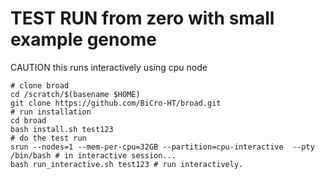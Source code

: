 # TEST RUN from zero with small example genome

CAUTION this runs interactively using cpu node
```shell
# clone broad
cd /scratch/$(basename $HOME)
git clone https://github.com/BiCro-HT/broad.git
# run installation
cd broad
bash install.sh test123
# do the test run 
srun --nodes=1 --mem-per-cpu=32GB --partition=cpu-interactive  --pty /bin/bash # in interactive session...
bash run_interactive.sh test123 # run interactively.
```
